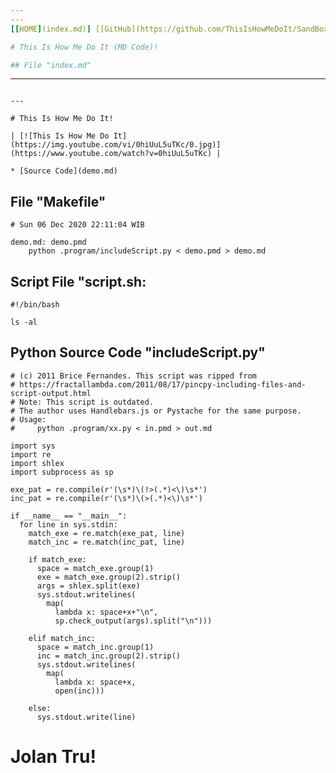 ```yaml
---
---
[[HOME](index.md)] [[GitHub](https://github.com/ThisIsHowMeDoIt/SandBox/)]

# This Is How Me Do It (MD Code)!

## File "index.md"
```
---
```

---

# This Is How Me Do It!

| [![This Is How Me Do It](https://img.youtube.com/vi/0hiUuL5uTKc/0.jpg)](https://www.youtube.com/watch?v=0hiUuL5uTKc) |

* [Source Code](demo.md)

```

## File "Makefile"
```
# Sun 06 Dec 2020 22:11:04 WIB

demo.md: demo.pmd
	python .program/includeScript.py < demo.pmd > demo.md

```

## Script File "script.sh:
```
#!/bin/bash

ls -al

```

## Python Source Code "includeScript.py"
```
# (c) 2011 Brice Fernandes. This script was ripped from 
# https://fractallambda.com/2011/08/17/pincpy-including-files-and-script-output.html
# Note: This script is outdated.  
# The author uses Handlebars.js or Pystache for the same purpose.
# Usage: 
#     python .program/xx.py < in.pmd > out.md

import sys
import re
import shlex
import subprocess as sp
 
exe_pat = re.compile(r'(\s*)\(!>(.*)<\)\s*')
inc_pat = re.compile(r'(\s*)\(>(.*)<\)\s*')
 
if __name__ == "__main__":
  for line in sys.stdin:
    match_exe = re.match(exe_pat, line)
    match_inc = re.match(inc_pat, line)

    if match_exe:
      space = match_exe.group(1)
      exe = match_exe.group(2).strip()
      args = shlex.split(exe)
      sys.stdout.writelines(
        map(
          lambda x: space+x+"\n", 
          sp.check_output(args).split("\n")))

    elif match_inc:
      space = match_inc.group(1)
      inc = match_inc.group(2).strip()
      sys.stdout.writelines(
        map(
          lambda x: space+x, 
          open(inc)))

    else:
      sys.stdout.write(line)

```

# Jolan Tru!

